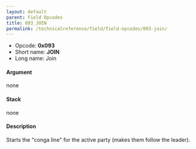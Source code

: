 ```yaml
---
layout: default
parent: Field Opcodes
title: 093_JOIN
permalink: /technicalreference/field/field-opcodes/093-join/
---
```


-   Opcode: **0x093**
-   Short name: **JOIN**
-   Long name: Join

#### Argument

none

#### Stack

none

#### Description

Starts the "conga line" for the active party (makes them follow the leader).
